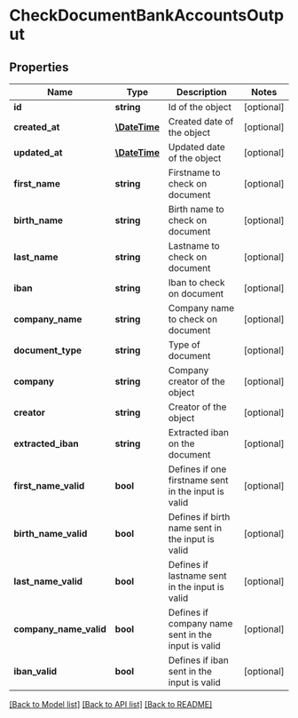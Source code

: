# CheckDocumentBankAccountsOutput

## Properties
Name | Type | Description | Notes
------------ | ------------- | ------------- | -------------
**id** | **string** | Id of the object | [optional] 
**created_at** | [**\DateTime**](\DateTime.md) | Created date of the object | [optional] 
**updated_at** | [**\DateTime**](\DateTime.md) | Updated date of the object | [optional] 
**first_name** | **string** | Firstname to check on document | [optional] 
**birth_name** | **string** | Birth name to check on document | [optional] 
**last_name** | **string** | Lastname to check on document | [optional] 
**iban** | **string** | Iban to check on document | [optional] 
**company_name** | **string** | Company name to check on document | [optional] 
**document_type** | **string** | Type of document | [optional] 
**company** | **string** | Company creator of the object | [optional] 
**creator** | **string** | Creator of the object | [optional] 
**extracted_iban** | **string** | Extracted iban on the document | [optional] 
**first_name_valid** | **bool** | Defines if one firstname sent in the input is valid | [optional] 
**birth_name_valid** | **bool** | Defines if birth name sent in the input is valid | [optional] 
**last_name_valid** | **bool** | Defines if lastname sent in the input is valid | [optional] 
**company_name_valid** | **bool** | Defines if company name sent in the input is valid | [optional] 
**iban_valid** | **bool** | Defines if iban sent in the input is valid | [optional] 

[[Back to Model list]](../README.md#documentation-for-models) [[Back to API list]](../README.md#documentation-for-api-endpoints) [[Back to README]](../README.md)


